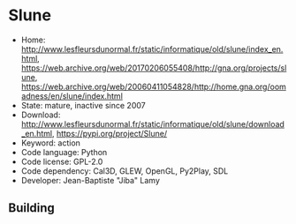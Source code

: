 # Slune

- Home: http://www.lesfleursdunormal.fr/static/informatique/old/slune/index_en.html, https://web.archive.org/web/20170206055408/http://gna.org/projects/slune, https://web.archive.org/web/20060411054828/http://home.gna.org/oomadness/en/slune/index.html
- State: mature, inactive since 2007
- Download: http://www.lesfleursdunormal.fr/static/informatique/old/slune/download_en.html, https://pypi.org/project/Slune/
- Keyword: action
- Code language: Python
- Code license: GPL-2.0
- Code dependency: Cal3D, GLEW, OpenGL, Py2Play, SDL
- Developer: Jean-Baptiste "Jiba" Lamy

## Building
